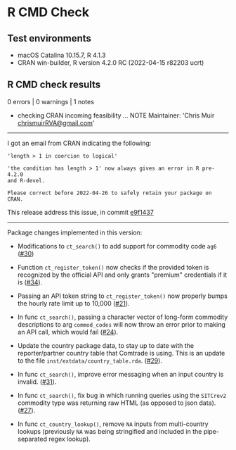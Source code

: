 
# R CMD Check

## Test environments
* macOS Catalina 10.15.7, R 4.1.3
* CRAN win-builder, R version 4.2.0 RC (2022-04-15 r82203 ucrt)

## R CMD check results
0 errors | 0 warnings | 1 notes

* checking CRAN incoming feasibility ... NOTE
Maintainer: 'Chris Muir <chrismuirRVA@gmail.com>'

------------

I got an email from CRAN indicating the following:

```
'length > 1 in coercion to logical'

'the condition has length > 1' now always gives an error in R pre-4.2.0
and R-devel.

Please correct before 2022-04-26 to safely retain your package on CRAN.
```

This release address this issue, in commit [e9f1437](https://github.com/ropensci/comtradr/commit/e9f14375fddcd077ad5def089553955dcf548549)

------------

Package changes implemented in this version:

* Modifications to `ct_search()` to add support for commodity code `ag6` ([#30](https://github.com/ropensci/comtradr/pull/30))

* Function `ct_register_token()` now checks if the provided token is recognized by the official API and only grants "premium" credentials if it is ([#34](https://github.com/ropensci/comtradr/issues/34)).

* Passing an API token string to `ct_register_token()` now properly bumps the hourly rate limit up to 10,000
([#21](https://github.com/ropensci/comtradr/issues/21)).

* In func `ct_search()`, passing a character vector of long-form commodity descriptions to arg `commod_codes` will now 
throw an error prior to making an API call, which would fail ([#24](https://github.com/ropensci/comtradr/issues/24)).

* Update the country package data, to stay up to date with the reporter/partner country table that Comtrade is using. This is an update to
the file `inst/extdata/country_table.rda`. ([#29](https://github.com/ropensci/comtradr/issues/29)).

* In func `ct_search()`, improve error messaging when an input country is invalid. ([#31](https://github.com/ropensci/comtradr/issues/31)).

* In func `ct_search()`, fix bug in which running queries using the `SITCrev2` commodity type was returning raw HTML (as opposed to json data). ([#27](https://github.com/ropensci/comtradr/issues/27)).

* In func `ct_country_lookup()`, remove `NA` inputs from multi-country lookups (previously `NA` was being stringified and included in the pipe-separated regex lookup).
